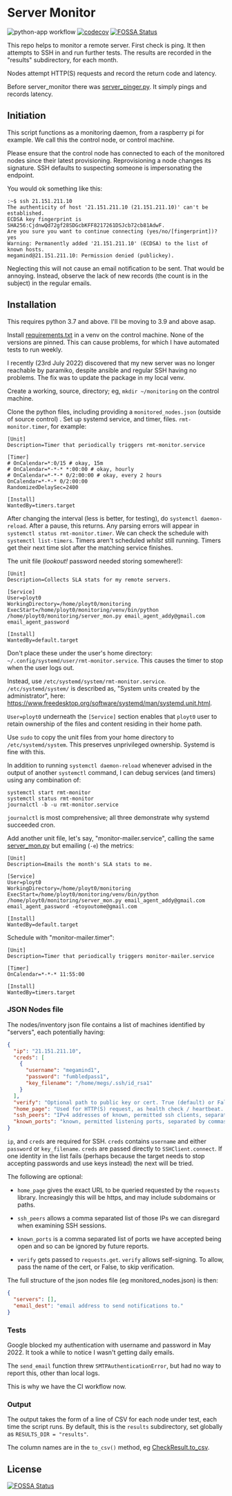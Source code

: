 # Server Monitor

![python-app workflow](https://github.com/ployt0/server_monitor/actions/workflows/python-app.yml/badge.svg) [![codecov](https://codecov.io/gh/ployt0/server_monitor/branch/master/graph/badge.svg?token=XI7AQTB5NZ)](https://codecov.io/gh/ployt0/server_monitor)
[![FOSSA Status](https://app.fossa.com/api/projects/git%2Bgithub.com%2Fployt0%2Fserver_monitor.svg?type=shield)](https://app.fossa.com/projects/git%2Bgithub.com%2Fployt0%2Fserver_monitor?ref=badge_shield)

This repo helps to monitor a remote server. First check is ping. It then attempts to SSH in and run further tests. The results are recorded in the "results" subdirectory, for each month.

Nodes attempt HTTP(S) requests and record the return code and latency.

Before server_monitor there was [server_pinger.py](server_pinger.py). It simply pings and records latency.

## Initiation

This script functions as a monitoring daemon, from a raspberry pi for example. We call this the control node, or control machine.

Please ensure that the control node has connected to each of the monitored nodes since their latest provisioning. Reprovisioning a node changes its signature. SSH defaults to suspecting someone is impersonating the endpoint.

You would ok something like this:

```shell
:~$ ssh 21.151.211.10
The authenticity of host '21.151.211.10 (21.151.211.10)' can't be established.
ECDSA key fingerprint is SHA256:CjdnwQd72gf28SDGcbKFF8217261DSJcb72cb81AdwF.
Are you sure you want to continue connecting (yes/no/[fingerprint])? yes
Warning: Permanently added '21.151.211.10' (ECDSA) to the list of known hosts.
megamind@21.151.211.10: Permission denied (publickey).
```

Neglecting this will not cause an email notification to be sent. That would be annoying. Instead, observe the lack of new records (the count is in the subject) in the regular emails.

## Installation

This requires python 3.7 and above. I'll be moving to 3.9 and above asap.

Install [requirements.txt](requirements.txt) in a venv on the control machine. None of the versions are pinned. This can cause problems, for which I have automated tests to run weekly.

I recently (23rd July 2022) discovered that my new server was no longer reachable by paramiko, despite ansible and regular SSH having no problems. The fix was to update the package in my local venv.

Create a working, source, directory; eg, `mkdir ~/monitoring` on the control machine.

Clone the python files, including providing a `monitored_nodes.json` (outside of source control) . Set up systemd service, and timer, files. `rmt-monitor.timer`, for example:

```
[Unit]
Description=Timer that periodically triggers rmt-monitor.service

[Timer]
# OnCalendar=*:0/15 # okay, 15m
# OnCalendar=*-*-* *:00:00 # okay, hourly 
# OnCalendar=*-*-* 0/2:00:00 # okay, every 2 hours
OnCalendar=*-*-* 0/2:00:00
RandomizedDelaySec=2400

[Install]
WantedBy=timers.target
```

After changing the interval (less is better, for testing), do `systemctl daemon-reload`. After a pause, this returns. Any parsing errors will appear in `systemctl status rmt-monitor.timer`. We can check the schedule with `systemctl list-timers`. Timers aren't scheduled *whilst* still running. Timers get their next time slot after the matching service finishes.

The unit file (*lookout!* password needed storing somewhere!):

```
[Unit]
Description=Collects SLA stats for my remote servers.

[Service]
User=ployt0
WorkingDirectory=/home/ployt0/monitoring
ExecStart=/home/ployt0/monitoring/venv/bin/python /home/ployt0/monitoring/server_mon.py email_agent_addy@gmail.com email_agent_password

[Install]
WantedBy=default.target
```

Don't place these under the user's home directory: `~/.config/systemd/user/rmt-monitor.service`. This causes the timer to stop  when the user logs out.

Instead, use `/etc/systemd/system/rmt-monitor.service`. `/etc/systemd/system/` is described as, "System units created by the administrator", here: <https://www.freedesktop.org/software/systemd/man/systemd.unit.html>.

`User=ployt0` underneath the `[Service]` section enables that `ployt0` user to retain ownership of the files and content residing in their home path.

Use `sudo` to copy the unit files from your home directory to `/etc/systemd/system`. This preserves unprivileged ownership. Systemd is fine with this.

In addition to running `systemctl daemon-reload` whenever advised in the output of another `systemctl` command, I can debug services (and timers) using any combination of:

```shell
systemctl start rmt-monitor
systemctl status rmt-monitor
journalctl -b -u rmt-monitor.service
```

`journalctl` is most comprehensive; all three demonstrate why systemd succeeded cron.

Add another unit file, let's say, "monitor-mailer.service", calling the same [server_mon.py](server_mon.py) but emailing (`-e`) the metrics:

```
[Unit]
Description=Emails the month's SLA stats to me.

[Service]
User=ployt0
WorkingDirectory=/home/ployt0/monitoring
ExecStart=/home/ployt0/monitoring/venv/bin/python /home/ployt0/monitoring/server_mon.py email_agent_addy@gmail.com email_agent_password -etoyoutome@gmail.com

[Install]
WantedBy=default.target
```

Schedule with "monitor-mailer.timer":

```
[Unit]
Description=Timer that periodically triggers monitor-mailer.service

[Timer]
OnCalendar=*-*-* 11:55:00

[Install]
WantedBy=timers.target
```


### JSON Nodes file

The nodes/inventory json file contains a list of machines identified by "servers", each potentially having:

```json
{
  "ip": "21.151.211.10",
  "creds": [
    {
      "username": "megamind1",
      "password": "fumbledpass1",
      "key_filename": "/home/megs/.ssh/id_rsa1"
    }
  ],
  "verify": "Optional path to public key or cert. True (default) or False to enable/disable.",
  "home_page": "Used for HTTP(S) request, as health check / heartbeat. eg 'https://example.com'",
  "ssh_peers": "IPv4 addresses of known, permitted ssh clients, separated by commas.",
  "known_ports": "known, permitted listening ports, separated by commas."
}
```

`ip`, and `creds` are required for SSH. `creds` contains `username` and either `password` or `key_filename`. `creds` are passed directly to `SSHClient.connect`. If one identity in the list fails (perhaps because the target needs to stop accepting passwords and use keys instead) the next will be tried.

The following are optional:

- `home_page` gives the exact URL to be queried requested by the `requests` library. Increasingly this will be https, and may include subdomains or paths.

- `ssh_peers` allows a comma separated list of those IPs we can disregard when examining SSH sessions.

- `known_ports` is a comma separated list of ports we have accepted being open and so can be ignored by future reports.

- `verify` gets passed to `requests.get`. `verify` allows self-signing. To allow, pass the name of the cert, or False, to skip verification.

The full structure of the json nodes file (eg monitored_nodes.json) is then:

```json
{
  "servers": [],
  "email_dest": "email address to send notifications to."
}
```

### Tests

Google blocked my authentication with username and password in May 2022. It took a while to notice I wasn't getting daily emails.

The `send_email` function threw `SMTPAuthenticationError`, but had no way to report this, other than local logs.

This is why we have the CI workflow now.

### Output

The output takes the form of a line of CSV for each node under test, each time the script runs. By default, this is the `results` subdirectory, set globally as `RESULTS_DIR = "results"`.

The column names are in the `to_csv()` method, eg [CheckResult.to_csv](server_mon.py).




## License
[![FOSSA Status](https://app.fossa.com/api/projects/git%2Bgithub.com%2Fployt0%2Fserver_monitor.svg?type=large)](https://app.fossa.com/projects/git%2Bgithub.com%2Fployt0%2Fserver_monitor?ref=badge_large)